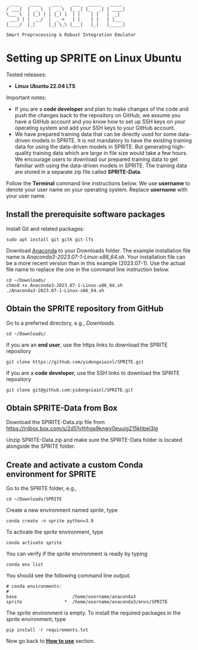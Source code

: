 	 ____    ____    ____    ___   _____   _____
	/ ___|  |  _ \  |  _ \  |_ _| |_   _| | ____|
	\___ \  | |_) | | |_) |  | |    | |   |  _|
	 ___) | |  __/  |  _ <   | |    | |   | |___
	|____/  |_|     |_| \_\ |___|   |_|   |_____|
	
	Smart Preprocessing & Robust Integration Emulator

# Setting up SPRITE on Linux Ubuntu

Tested releases:

* **Linux Ubuntu 22.04 LTS**

Important notes:

 * If you are a **code developer** and plan to make changes of the code and push the changes back to the repository on GitHub, we assume you have a GitHub account and you know how to set up SSH keys on your operating system and add your SSH keys to your GitHub account.
 * We have prepared training data that can be directly used for some data-driven models in SPRITE. It is not mandatory to have the existing training data for using the data-driven models in SPRITE. But generating high-quality training data which are large in file size would take a few hours. We encourage users to download our prepared training data  to get familiar with using the data-driven models in SPRITE. The training data are stored in a separate zip file called **SPRITE-Data**.


Follow the **Terminal** command line instructions below. We use **username** to denote your user name on your operating system. Replace **username** with your user name.

## Install the prerequisite software packages

Install Git and related packages:

	sudo apt install git gitk git-lfs

Download [Anaconda](https://www.anaconda.com/) to your Downloads folder. The example installation file name is *Anaconda3-2023.07-1-Linux-x86_64.sh*. Your installation file can be a more recent version than in this example (2023.07-1). Use the actual file name to replace the one in the command line instruction below.

	cd ~/Downloads/
	chmod +x Anaconda3-2023.07-1-Linux-x86_64.sh
	./Anaconda3-2023.07-1-Linux-x86_64.sh


## Obtain the SPRITE repository from GitHub

Go to a preferred directory, e.g., *Downloads*.

	cd ~/Downloads/

If you are an **end user**, use the https links to download the SPRITE repository

	git clone https://github.com/yidongxiainl/SPRITE.git

If you are a **code developer**, use the SSH links to download the SPRITE repository

	git clone git@github.com:yidongxiainl/SPRITE.git

## Obtain SPRITE-Data from Box

Download the SPIRITE-Data.zip file from  https://inlbox.box.com/s/2d51ythhga9knwv0euuig215khbel3lg

Unzip SPRITE-Data.zip and make sure the SPRITE-Data folder is located alongside the SPRITE folder.

## Create and activate a custom Conda environment for SPRITE

Go to the SPRITE folder, e.g.,

	cd ~/Downloads/SPRITE

Create a new environment named *sprite*, type

	conda create -n sprite python=3.9

To activate the *sprite* environment, type

	conda activate sprite

You can verify if the *sprite* environment is ready by typing

	conda env list

You should see the following command line output.

	# conda environments:
	#
	base                     /home/username/anaconda3
	sprite                *  /home/username/anaconda3/envs/SPRITE

The *sprite* environment is empty. To install the required packages in the *sprite* environment, type

	pip install -r requirements.txt

Now go back to [**How to use**](../) section.
